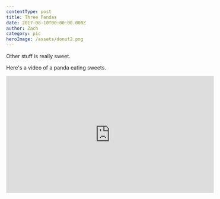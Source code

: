 ```yaml
---
contentType: post
title: Three Pandas
date: 2017-08-10T00:00:00.000Z
author: Zach
category: pic
heroImage: /assets/donut2.png
---
```


Other stuff is really sweet.

Here's a video of a panda eating sweets.

<iframe width="560" height="315" src="https://www.youtube.com/embed/4n0xNbfJLR8" frameborder="0" allowfullscreen></iframe>